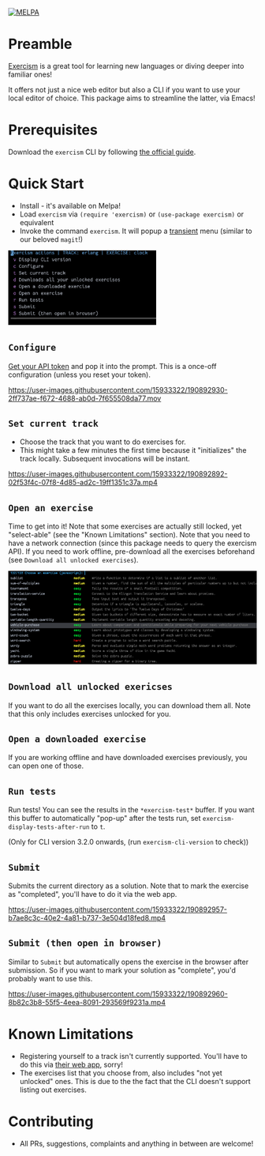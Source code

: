 [![MELPA](https://melpa.org/packages/exercism-badge.svg)](https://melpa.org/#/exercism)

# Preamble
[Exercism](https://exercism.org) is a great tool for learning new languages or diving deeper into familiar ones!

It offers not just a nice web editor but also a CLI if you want to use your local editor of choice. This package aims to streamline the latter, via Emacs!

# Prerequisites
Download the `exercism` CLI by following [the official guide](https://exercism.org/cli-walkthrough).

# Quick Start
- Install - it's available on Melpa!
- Load `exercism` via `(require 'exercism)` or `(use-package exercism)` or equivalent
- Invoke the command `exercism`. It will popup a [transient](https://github.com/magit/transient) menu (similar to our beloved `magit`!)
<img src="./demos/menu.png" width=300 />

## `Configure`
[Get your API token](https://exercism.org/settings/api_cli) and pop it into the prompt. This is a once-off configuration (unless you reset your token).

https://user-images.githubusercontent.com/15933322/190892930-2ff737ae-f672-4688-ab0d-7f655508da77.mov

## `Set current track`
  - Choose the track that you want to do exercises for.
  - This might take a few minutes the first time because it "initializes" the track locally. Subsequent invocations will be instant.

https://user-images.githubusercontent.com/15933322/190892892-02f53f4c-07f8-4d85-ad2c-19ff1351c37a.mp4

## `Open an exercise`
Time to get into it! Note that some exercises are actually still locked, yet "select-able" (see the "Known Limitations" section).
Note that you need to have a network connection (since this package needs to query the exercism API). If you need to work offline,
pre-download all the exercises beforehand (see `Download all unlocked exercises`).

<img src="./demos/open-exercise.png" width=700 />

## `Download all unlocked exericses`
If you want to do all the exercises locally, you can download them all. Note that this only includes exercises unlocked for you.

## `Open a downloaded exercise`
If you are working offline and have downloaded exercises previously, you can open one of those.

## `Run tests`
Run tests! You can see the results in the `*exercism-test*` buffer.
If you want this buffer to automatically "pop-up" after the tests run, set `exercism-display-tests-after-run` to `t`.

(Only for CLI version 3.2.0 onwards, (run `exercism-cli-version` to check))

## `Submit`
Submits the current directory as a solution. Note that to mark the exercise as "completed", you'll have to do it via the web app.

https://user-images.githubusercontent.com/15933322/190892957-b7ae8c3c-40e2-4a81-b737-3e504d18fed8.mp4

## `Submit (then open in browser)`
Similar to `Submit` but automatically opens the exercise in the browser after submission. So if you want to mark your solution as "complete", you'd probably want to use this.

https://user-images.githubusercontent.com/15933322/190892960-8b82c3b8-55f5-4eea-8091-293569f9231a.mp4

# Known Limitations
- Registering yourself to a track isn't currently supported. You'll have to do this via [their web app](https://exercism.org/tracks), sorry!
- The exercises list that you choose from, also includes "not yet unlocked" ones. This is due to the the fact that the CLI doesn't support listing out exercises.

# Contributing
- All PRs, suggestions, complaints and anything in between are welcome!
